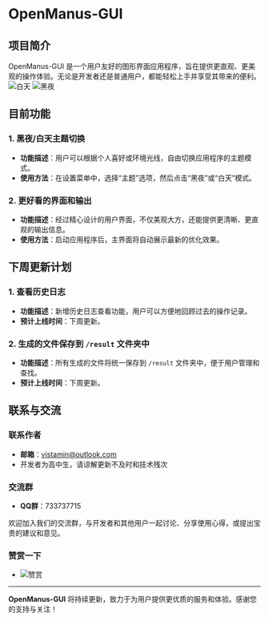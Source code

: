 # OpenManus-GUI

## 项目简介
OpenManus-GUI 是一个用户友好的图形界面应用程序，旨在提供更直观、更美观的操作体验。无论是开发者还是普通用户，都能轻松上手并享受其带来的便利。
![白天](https://img.picui.cn/free/2025/03/09/67cd54a52e9b5.png "白天")
![黑夜](https://img.picui.cn/free/2025/03/09/67cd54a52d47e.png "黑夜")

## 目前功能

### 1. 黑夜/白天主题切换
- **功能描述**：用户可以根据个人喜好或环境光线，自由切换应用程序的主题模式。
- **使用方法**：在设置菜单中，选择“主题”选项，然后点击“黑夜”或“白天”模式。

### 2. 更好看的界面和输出
- **功能描述**：经过精心设计的用户界面，不仅美观大方，还能提供更清晰、更直观的输出信息。
- **使用方法**：启动应用程序后，主界面将自动展示最新的优化效果。

## 下周更新计划

### 1. 查看历史日志
- **功能描述**：新增历史日志查看功能，用户可以方便地回顾过去的操作记录。
- **预计上线时间**：下周更新。

### 2. 生成的文件保存到 `/result` 文件夹中
- **功能描述**：所有生成的文件将统一保存到 `/result` 文件夹中，便于用户管理和查找。
- **预计上线时间**：下周更新。

## 联系与交流

### 联系作者
- **邮箱**：vistamin@outlook.com
- 开发者为高中生，请谅解更新不及时和技术残次

### 交流群
- **QQ群**：733737715

欢迎加入我们的交流群，与开发者和其他用户一起讨论、分享使用心得，或提出宝贵的建议和意见。
### 赞赏一下
- ![赞赏](https://img.picui.cn/free/2025/03/09/67cd553db5997.jpg"赞赏")
---

**OpenManus-GUI** 将持续更新，致力于为用户提供更优质的服务和体验。感谢您的支持与关注！
